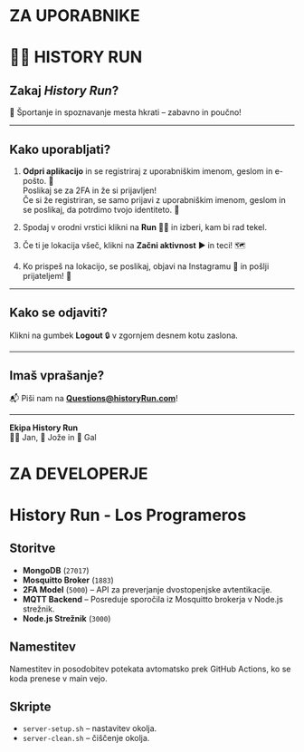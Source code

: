 # ZA UPORABNIKE
# 🏃‍♂️ HISTORY RUN

## Zakaj *History Run*?  
👟 Športanje in spoznavanje mesta hkrati – zabavno in poučno!

---

## Kako uporabljati?

1. **Odpri aplikacijo** in se registriraj z uporabniškim imenom, geslom in e-pošto. 📧  
   Poslikaj se za 2FA in že si prijavljen!  
   Če si že registriran, se samo prijavi z uporabniškim imenom, geslom in se poslikaj, da potrdimo tvojo identiteto. 📸

2. Spodaj v orodni vrstici klikni na **Run** 🏃‍♀️ in izberi, kam bi rad tekel.

3. Če ti je lokacija všeč, klikni na **Začni aktivnost** ▶️ in teci! 🗺️

4. Ko prispeš na lokacijo, se poslikaj, objavi na Instagramu 📲 in pošlji prijateljem! 🎉

---

## Kako se odjaviti?  
Klikni na gumbek **Logout** 🔒 v zgornjem desnem kotu zaslona.

---

## Imaš vprašanje?  
📬 Piši nam na **Questions@historyRun.com**!

---

**Ekipa History Run**  
👨‍💻 Jan, 🧔 Jože in 👦 Gal




# ZA DEVELOPERJE
# History Run - Los Programeros

## Storitve

- **MongoDB** (`27017`)
- **Mosquitto Broker** (`1883`)
- **2FA Model** (`5000`) – API za preverjanje dvostopenjske avtentikacije.
- **MQTT Backend** – Posreduje sporočila iz Mosquitto brokerja v Node.js strežnik.
- **Node.js Strežnik** (`3000`)

## Namestitev

Namestitev in posodobitev potekata avtomatsko prek GitHub Actions, ko se koda prenese v main vejo.

## Skripte

- `server-setup.sh` – nastavitev okolja.
- `server-clean.sh` – čiščenje okolja.
